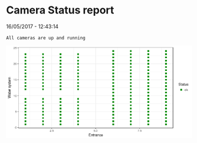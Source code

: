 Camera Status report
================
16/05/2017 - 12:43:14

    All cameras are up and running

![](camreport_files/figure-markdown_github/unnamed-chunk-2-1.png)
